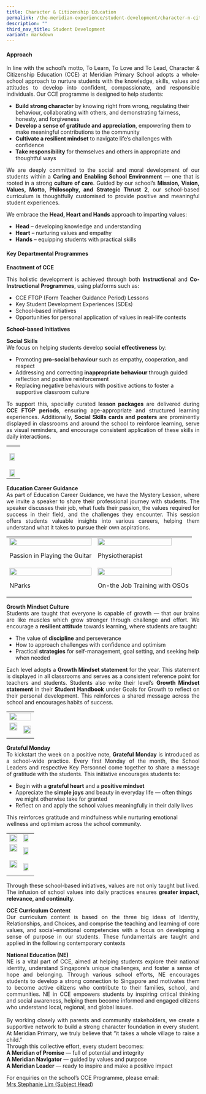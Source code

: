 ```yaml
---
title: Character & Citizenship Education
permalink: /the-meridian-experience/student-development/character-n-citizenship-education/
description: ""
third_nav_title: Student Development
variant: markdown
---
```

<h4>Approach</h4>
<p align="justify">In line with the school’s motto, To Learn, To Love and To Lead, Character &amp; Citizenship Education (CCE) at Meridian Primary School adopts a whole-school approach to nurture students with the knowledge, skills, values and attitudes to develop into confident, compassionate, and responsible individuals. Our CCE programme is designed to help students:
</p><ul>
	<li><b>Build strong character</b> by knowing right from wrong, regulating their behaviour, collaborating with others, and demonstrating fairness, honesty, and forgiveness</li>
	<li> <b>Develop a sense of gratitude and appreciation</b>, empowering them to make meaningful contributions to the community</li>
	<li><b>Cultivate a resilient mindset</b> to navigate life’s challenges with confidence</li>
	<li><b>Take responsibility</b> for themselves and others in appropriate and thoughtful ways</li>
</ul>
<p></p>
  
<p align="justify">We are deeply committed to the social and moral development of our students within a <b>Caring and Enabling School Environment</b> — one that is rooted in a strong <b>culture of care</b>. Guided by our school’s <b>Mission, Vision, Values, Motto, Philosophy, and Strategic Thrust 2</b>, our school-based curriculum is thoughtfully customised to provide positive and meaningful student experiences.</p>

<p align="justify">We embrace the <b>Head, Heart and Hands</b> approach to imparting values:
</p><ul>
	<li><b>Head</b> – developing knowledge and understanding</li>
	<li> <b>Heart</b> – nurturing values and empathy</li>
	<li><b>Hands</b> – equipping students with practical skills</li>
</ul>
<p></p>

<h4>Key Departmental Programmes</h4>

<b>Enactment of CCE</b>

<p align="justify">This holistic development is achieved through both <b>Instructional</b> and <b>Co-Instructional Programmes</b>, using platforms such as:
</p><ul>
	<li>CCE FTGP (Form Teacher Guidance Period) Lessons</li>
	<li> Key Student Development Experiences (SDEs)</li>
	<li>School-based initiatives</li>
	<li>Opportunities for personal application of values in real-life contexts</li>
</ul>
<p></p>

<b>School-based Initiatives</b>

<p align="justify"><b>Social Skills</b><br>We focus on helping students develop <b>social effectiveness</b> by:
</p><ul>
	<li>Promoting <b>pro-social behaviour</b> such as empathy, cooperation, and respect</li>
	<li> Addressing and correcting <b>inappropriate behaviour</b> through guided reflection and positive reinforcement</li>
	<li>Replacing negative behaviours with positive actions to foster a supportive classroom culture</li>
</ul><p></p>

<p align="justify">To support this, specially curated <b>lesson packages</b> are delivered during <b>CCE FTGP periods</b>, ensuring age-appropriate and structured learning experiences. Additionally, <b>Social Skills cards and posters</b> are prominently displayed in classrooms and around the school to reinforce learning, serve as visual reminders, and encourage consistent application of these skills in daily interactions.</p>

<table style="minWidth: 50px">
<colgroup>
<col>
<col>
</colgroup>
<tbody>
<tr>
<td rowspan="1" colspan="2">
<p></p>
<div class="isomer-image-wrapper">
<img style="width: 80%" height="auto" width="100%" alt="" src="/images/CCE/2025_CCE_1.png">
</div>
</td>
</tr>
<tr>
<td rowspan="1" colspan="2">
<p></p>
<div class="isomer-image-wrapper">
<img style="width: 80%;" height="auto" width="100%" alt="" src="/images/CCE/2025_CCE_2.png">
</div>
</td>
</tr>
</tbody>
</table>

<p align="justify"><b>Education Career Guidance</b><br>As part of Education Career Guidance, we have the Mystery Lesson, where we invite a speaker to share their professional journey with students. The speaker discusses their job, what fuels their passion, the values required for success in their field, and the challenges they encounter. This session offers students valuable insights into various careers, helping them understand what it takes to pursue their own aspirations.</p>

<table style="minWidth: 50px">
<colgroup>
<col>
<col>
</colgroup>
<tbody>
<tr>
<td rowspan="1" colspan="1">
<div class="isomer-image-wrapper">
<img style="width: 100%" height="auto" width="100%" alt="" src="/images/CCE/2025_CCE_3.png">
</div>
<p></p>
<p>Passion in Playing the Guitar</p>
</td>
<td rowspan="1" colspan="1">
<div class="isomer-image-wrapper">
<img style="width: 90%" height="auto" width="100%" alt="" src="/images/CCE/2025_CCE_4.png">
</div>
<p>Physiotherapist</p>
</td>
</tr>
<tr>
<td rowspan="1" colspan="1">
<div class="isomer-image-wrapper">
<img style="width: 100%" height="auto" width="100%" alt="" src="/images/CCE/2025_CCE_5.png">
</div>
<p></p>
<p>NParks</p>
</td>
<td rowspan="1" colspan="1">
<div class="isomer-image-wrapper">
<img style="width: 90%" height="auto" width="100%" alt="" src="/images/CCE/2025_CCE_6.png">
</div>
<p>On-the Job Training with OSOs</p>
</td>
</tr>
</tbody>
</table>

<p align="justify"><b>Growth Mindset Culture</b><br>Students are taught that everyone is capable of growth — that our brains are like muscles which grow stronger through challenge and effort. We encourage a <b>resilient attitude</b> towards learning, where students are taught:
</p><ul>
	<li>The value of <b>discipline</b> and perseverance</li>
	<li> How to approach challenges with confidence and optimism</li>
	<li>Practical <b>strategies</b> for self-management, goal setting, and seeking help when needed</li>
</ul><p></p>
<p align="justify">Each level adopts a <b>Growth Mindset statement</b> for the year. This statement is displayed in all classrooms and serves as a consistent reference point for teachers and students. 
Students also write their level’s <b>Growth Mindset statement</b> in their <b>Student Handbook</b> under Goals for Growth to reflect on their personal development. This reinforces a shared message across the school and encourages habits of success.
</p>

<table style="minWidth: 50px">
<colgroup>
<col>
<col>
</colgroup>
<tbody>
<tr>
<td rowspan="1" colspan="2">
<div class="isomer-image-wrapper">
<img style="width: 100%" height="auto" width="100%" alt="" src="/images/CCE/2025_CCE_7.jpg">
</div>
</td>
</tr>
<tr>
<td rowspan="1" colspan="1">
<div class="isomer-image-wrapper">
<img style="width: 100%" height="auto" width="100%" alt="" src="/images/CCE/2025_CCE_8.png">
</div>
<p></p>
</td>
<td rowspan="1" colspan="1">
<div class="isomer-image-wrapper">
<img style="width: 100%" height="auto" width="100%" alt="" src="/images/CCE/2025_CCE_9.png">
</div>
</td>
</tr>
</tbody>
</table>

<p align="justify"><b>Grateful Monday</b><br>To kickstart the week on a positive note, <b>Grateful Monday</b> is introduced as a school-wide practice. Every first Monday of the month, the School Leaders and respective Key Personnel come together to share a message of gratitude with the students. This initiative encourages students to: 
</p><ul>
	<li>Begin with a <b>grateful heart</b> and a <b>positive mindset</b></li>
	<li> Appreciate the <b>simple joys</b> and beauty in everyday life — often things we might otherwise take for granted</li>
	<li>Reflect on and apply the school values meaningfully in their daily lives</li>
</ul><p>This reinforces gratitude and mindfulness while nurturing emotional wellness and optimism across the school community.</p>

<table style="minWidth: 50px">
<colgroup>
<col>
<col>
</colgroup>
<tbody>
<tr>
<td rowspan="1" colspan="1">
<div class="isomer-image-wrapper">
<img style="width: 100%" height="auto" width="100%" alt="" src="/images/CCE/2025_CCE_10.png">
</div>
</td>
<td rowspan="1" colspan="1">
<div class="isomer-image-wrapper">
<img style="width: 80%" height="auto" width="100%" alt="" src="/images/CCE/2025_CCE_11.png">
</div>
</td>
</tr>
<tr>
<td rowspan="1" colspan="1">
<div class="isomer-image-wrapper">
<img style="width: 100%" height="auto" width="100%" alt="" src="/images/CCE/2025_CCE_12.png">
</div>
<p></p>
</td>
<td rowspan="1" colspan="1">
<div class="isomer-image-wrapper">
<img style="width: 80%" height="auto" width="100%" alt="" src="/images/CCE/2025_CCE_13.png">
</div>
</td>
</tr>
<tr>
<td rowspan="1" colspan="1">
<div class="isomer-image-wrapper">
<img style="width: 100%" height="auto" width="100%" alt="" src="/images/CCE/2025_CCE_14.png">
</div>
<p></p>
</td>
<td rowspan="1" colspan="1">
<div class="isomer-image-wrapper">
<img style="width: 80%" height="auto" width="100%" alt="" src="/images/CCE/2025_CCE_15.png">
</div>
</td>
</tr>
</tbody>
</table>
<p align="justify">Through these school-based initiatives, values are not only taught but lived. The infusion of school values into daily practices ensures <b>greater impact, relevance, and continuity</b>.</p>

<p align="justify"><b>CCE Curriculum Content</b><br>Our curriculum content is based on the three big ideas of Identity, Relationships, and Choices, and comprise the teaching and learning of core values, and social-emotional competencies with a focus on developing a sense of purpose in our students. These fundamentals are taught and applied in the following contemporary contexts 
</p>

<p align="justify"><b>National Education (NE)</b><br>NE is a vital part of CCE, aimed at helping students explore their national identity, understand Singapore’s unique challenges, and foster a sense of hope and belonging. Through various school efforts, NE encourages students to develop a strong connection to Singapore and motivates them to become active citizens who contribute to their families, school, and communities.
NE in CCE empowers students by inspiring critical thinking and social awareness, helping them become informed and engaged citizens who understand local, regional, and global issues.<br><br>
By working closely with parents and community stakeholders, we create a supportive network to build a strong character foundation in every student. At Meridian Primary, we truly believe that “it takes a whole village to raise a child.”<br>
Through this collective effort, every student becomes:<br>
<b>A Meridian of Promise</b> — full of potential and integrity<br>
<b>A Meridian Navigator</b> — guided by values and purpose<br>
<b>A Meridian Leader</b> — ready to inspire and make a positive impact


</p>

<p style="margin-bottom:0; margin-top:0;">For enquiries on the school’s CCE Programme, please email:</p>
<a href="mailto:Wan_Boon_Tay@moe.edu.sg">Mrs Stephanie Lim (Subject Head)</a>